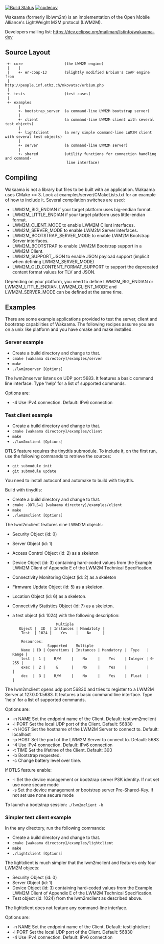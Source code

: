 [![Build Status](https://travis-ci.org/8devices/wakaama.svg?branch=master-rest)](https://travis-ci.org/8devices/wakaama)
[![codecov](https://codecov.io/gh/8devices/wakaama/branch/master-rest/graph/badge.svg)](https://codecov.io/gh/8devices/wakaama)

Wakaama (formerly liblwm2m) is an implementation of the Open Mobile Alliance's LightWeight M2M
protocol (LWM2M).

Developers mailing list: https://dev.eclipse.org/mailman/listinfo/wakaama-dev

## Source Layout

    -+- core                   (the LWM2M engine)
     |    |
     |    +- er-coap-13        (Slightly modified Erbium's CoAP engine from
     |                          http://people.inf.ethz.ch/mkovatsc/erbium.php
     |
     +- tests                  (test cases)
     |
     +- examples
          |
          +- bootstrap_server  (a command-line LWM2M bootstrap server)
          |
          +- client            (a command-line LWM2M client with several test objects)
          |
          +- lightclient       (a very simple command-line LWM2M client with several test objects)
          |
          +- server            (a command-line LWM2M server)
          |
          +- shared            (utility functions for connection handling and command-
                                line interface)


## Compiling

Wakaama is not a library but files to be built with an application.
Wakaama uses CMake >= 3. Look at examples/server/CMakeLists.txt for an
example of how to include it.
Several compilation switches are used:
 - LWM2M_BIG_ENDIAN if your target platform uses big-endian format.
 - LWM2M_LITTLE_ENDIAN if your target platform uses little-endian format.
 - LWM2M_CLIENT_MODE to enable LWM2M Client interfaces.
 - LWM2M_SERVER_MODE to enable LWM2M Server interfaces.
 - LWM2M_BOOTSTRAP_SERVER_MODE to enable LWM2M Bootstrap Server interfaces.
 - LWM2M_BOOTSTRAP to enable LWM2M Bootstrap support in a LWM2M Client.
 - LWM2M_SUPPORT_JSON to enable JSON payload support (implicit when defining LWM2M_SERVER_MODE)
 - LWM2M_OLD_CONTENT_FORMAT_SUPPORT to support the deprecated content format values for TLV and JSON.

Depending on your platform, you need to define LWM2M_BIG_ENDIAN or LWM2M_LITTLE_ENDIAN.
LWM2M_CLIENT_MODE and LWM2M_SERVER_MODE can be defined at the same time.


## Examples

There are some example applications provided to test the server, client and bootstrap capabilities of Wakaama.
The following recipes assume you are on a unix like platform and you have cmake and make installed.

### Server example
 * Create a build directory and change to that.
 * ``cmake [wakaama directory]/examples/server``
 * ``make``
 * ``./lwm2mserver [Options]``

The lwm2mserver listens on UDP port 5683. It features a basic command line
interface. Type 'help' for a list of supported commands.

Options are:
 - -4		Use IPv4 connection. Default: IPv6 connection

### Test client example
 * Create a build directory and change to that.
 * ``cmake [wakaama directory]/examples/client``
 * ``make``
 * ``./lwm2mclient [Options]``

DTLS feature requires the tinydtls submodule. To include it, on the first run,
use the following commands to retrieve the sources:
 * ``git submodule init``
 * ``git submodule update``

You need to install autoconf and automake to build with tinydtls.

Build with tinydtls:
 * Create a build directory and change to that.
 * ``cmake -DDTLS=1 [wakaama directory]/examples/client``
 * ``make``
 * ``./lwm2mclient [Options]``

The lwm2mclient features nine LWM2M objects:
 - Security Object (id: 0)
 - Server Object (id: 1)
 - Access Control Object (id: 2) as a skeleton
 - Device Object (id: 3) containing hard-coded values from the Example LWM2M
 Client of Appendix E of the LWM2M Technical Specification.
 - Connectivity Monitoring Object (id: 2) as a skeleton
 - Firmware Update Object (id: 5) as a skeleton.
 - Location Object (id: 6) as a skeleton.
 - Connectivity Statistics Object (id: 7) as a skeleton.
 - a test object (id: 1024) with the following description:

                           Multiple
          Object |  ID  | Instances | Mandatoty |
           Test  | 1024 |    Yes    |    No     |

           Resources:
                       Supported    Multiple
           Name | ID | Operations | Instances | Mandatory |  Type   | Range |
           test |  1 |    R/W     |    No     |    Yes    | Integer | 0-255 |
           exec |  2 |     E      |    No     |    Yes    |         |       |
           dec  |  3 |    R/W     |    No     |    Yes    |  Float  |       |

The lwm2mclient opens udp port 56830 and tries to register to a LWM2M Server at
127.0.0.1:5683. It features a basic command line interface. Type 'help' for a
list of supported commands.

Options are:
- -n NAME	Set the endpoint name of the Client. Default: testlwm2mclient
- -l PORT	Set the local UDP port of the Client. Default: 56830
- -h HOST	Set the hostname of the LWM2M Server to connect to. Default: localhost
- -p HOST	Set the port of the LWM2M Server to connect to. Default: 5683
- -4		Use IPv4 connection. Default: IPv6 connection
- -t TIME	Set the lifetime of the Client. Default: 300
- -b		Bootstrap requested.
- -c		Change battery level over time.
  
If DTLS feature enable:
- -i Set the device management or bootstrap server PSK identity. If not set use none secure mode
- -s Set the device management or bootstrap server Pre-Shared-Key. If not set use none secure mode

To launch a bootstrap session:
``./lwm2mclient -b``

### Simpler test client example

In the any directory, run the following commands:
 * Create a build directory and change to that.
 * ``cmake [wakaama directory]/examples/lightclient``
 * ``make``
 * ``./lightclient [Options]``

The lightclient is much simpler that the lwm2mclient and features only four
LWM2M objects:
 - Security Object (id: 0)
 - Server Object (id: 1)
 - Device Object (id: 3) containing hard-coded values from the Example LWM2M
 Client of Appendix E of the LWM2M Technical Specification.
 - Test object (id: 1024) from the lwm2mclient as described above.

The lightclient does not feature any command-line interface.

Options are:
 -  -n NAME	Set the endpoint name of the Client. Default: testlightclient
 - -l PORT	Set the local UDP port of the Client. Default: 56830
 - -4		Use IPv4 connection. Default: IPv6 connection

